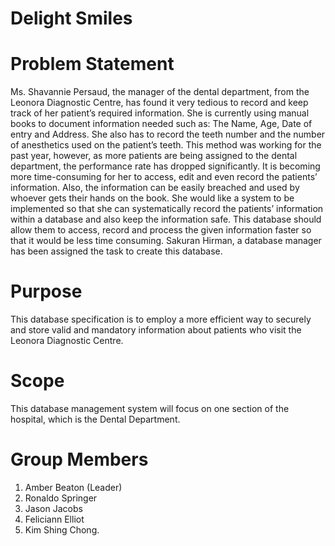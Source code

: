 # Delight Smiles

# Problem Statement
Ms. Shavannie Persaud, the manager of the dental department, from the Leonora Diagnostic Centre, has found it very tedious to record and keep track of her patient’s required information. She is currently using manual books to document information needed such as: The Name, Age, Date of entry and Address. She also has to record the teeth number and the number of anesthetics used on the patient’s teeth. This method was working for the past year, however, as more patients are being assigned to the dental department, the performance rate has dropped significantly. It is becoming more time-consuming for her to access, edit and even record the patients’ information. Also, the information can be easily breached and used by whoever gets their hands on the book.
She would like a system to be implemented so that she can systematically record the patients’ information within a database and also keep the information safe. This database should allow them to access, record and process the given information faster so that it would be less time consuming. Sakuran Hirman, a database manager has been assigned the task to create this database.

# Purpose
This database specification is to employ a more efficient way to securely and store valid and mandatory information about patients who visit the Leonora Diagnostic Centre.

# Scope
This database management system will focus on one section of the hospital, which is the Dental Department.

# Group Members
1. Amber Beaton (Leader)
2. Ronaldo Springer
3. Jason Jacobs
4. Feliciann Elliot
5. Kim Shing Chong.
